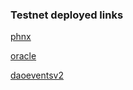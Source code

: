 ### Testnet deployed links

[phnx](https://rinkeby.etherscan.io/address/0xfe1b6ABc39E46cEc54d275efB4b29B33be176c2A)

[oracle](https://rinkeby.etherscan.io/address/0x570c60deb26Ec72F74f2c917f767070F0b27f674)

[daoeventsv2](https://rinkeby.etherscan.io/address/0x7291f72f8E2B29D2c56f2F5B811487587701dC8b)
